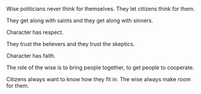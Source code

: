 Wise politicians never think for themselves.
They let citizens think for them.

They get along with saints
and they get along with sinners.

Character has respect.

They trust the believers
and they trust the skeptics.

Character has faith.

The role of the wise
is to bring people together,
to get people to cooperate.

Citizens always want to know how they fit in.
The wise always make room for them.
